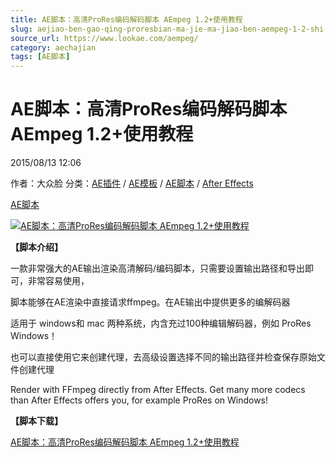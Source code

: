 ```yaml
---
title: AE脚本：高清ProRes编码解码脚本 AEmpeg 1.2+使用教程
slug: aejiao-ben-gao-qing-proresbian-ma-jie-ma-jiao-ben-aempeg-1-2-shi-yong-jiao-cheng
source_url: https://www.lookae.com/aempeg/
category: aechajian
tags: [AE脚本]
---
```

# AE脚本：高清ProRes编码解码脚本 AEmpeg 1.2+使用教程

2015/08/13 12:06

作者：大众脸
分类：[AE插件](https://www.lookae.com/after-effects/aechajian/) / [AE模板](https://www.lookae.com/after-effects/other-after-effects/) / [AE脚本](https://www.lookae.com/after-effects/aescripts/) / [After Effects](https://www.lookae.com/after-effects/)

[AE脚本](https://www.lookae.com/tag/ae%e8%84%9a%e6%9c%ac/)

[![AE脚本：高清ProRes编码解码脚本 AEmpeg 1.2+使用教程](https://www.lookae.com/wp-content/uploads/2015/08/aempg.jpg "AE脚本：高清ProRes编码解码脚本 AEmpeg 1.2+使用教程-LookAE.com")](https://www.lookae.com/wp-content/uploads/2015/08/aempg.jpg)

**【脚本介绍】**

一款非常强大的AE输出渲染高清解码/编码脚本，只需要设置输出路径和导出即可，非常容易使用，

脚本能够在AE渲染中直接请求ffmpeg。在AE输出中提供更多的编解码器

适用于 windows和 mac 两种系统，内含充过100种编辑解码器，例如 ProRes Windows！

也可以直接使用它来创建代理，去高级设置选择不同的输出路径并检查保存原始文件创建代理

Render with FFmpeg directly from After Effects. Get many more codecs than After Effects offers you, for example ProRes on Windows!

**【脚本下载】**

[AE脚本：高清ProRes编码解码脚本 AEmpeg 1.2+使用教程](https://www.400gb.com/file/112429490)
